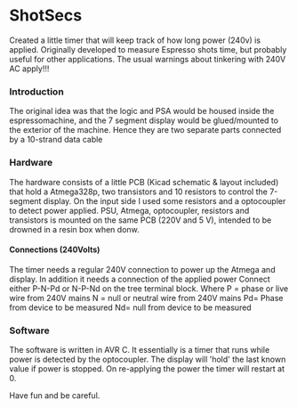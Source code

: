 # ShotSecs
Created a little timer that will keep track of how long power (240v) is applied. Originally developed to measure Espresso shots time, but probably useful for other applications.
The usual warnings about tinkering with 240V AC apply!!!

### Introduction
The original idea was that the logic and PSA would be housed inside the espressomachine, and the 7 segment display would be glued/mounted to the exterior of the machine. Hence they are two separate parts connected by a 10-strand data cable
### Hardware
The hardware consists of a little PCB (Kicad schematic & layout included) that hold a Atmega328p, two transistors and 10 resistors to control the 7-segment display.
On the input side I used some resistors and a optocoupler to detect power applied.
PSU, Atmega, optocoupler, resistors and transistors is mounted on the same PCB (220V and 5 V), intended to be drowned in a resin box when donw.

#### Connections (240Volts)
The timer needs a regular 240V connection to power up the Atmega and display. In addition it needs a connection of the applied power
Connect either P-N-Pd or N-P-Nd on the tree terminal block.
Where   P = phase or live wire from 240V mains
        N = null or neutral wire from 240V mains
        Pd= Phase from device to be measured
        Nd= null from device to be measured


### Software
The software is written in AVR C. It essentially is a timer that runs while power is detected by the optocoupler. The display will 'hold' the last known value if power is stopped. On re-applying the power the timer will restart at 0.

Have fun and be careful.